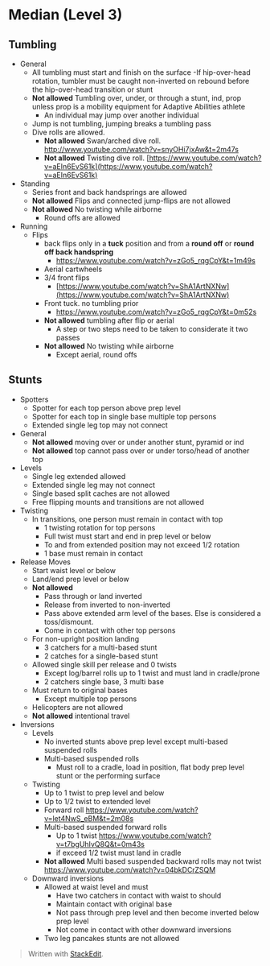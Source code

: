 # Median (Level 3)

## Tumbling

- General
	- All tumbling must start and finish on the surface
		-If hip-over-head rotation, tumbler must be caught non-inverted on rebound before the hip-over-head transition or stunt
	- **Not allowed** Tumbling over, under, or through a stunt, ind, prop unless prop is a mobility equipment for Adaptive Abilities athlete
		- An individual may jump over another individual
	- Jump is not tumbling, jumping breaks a tumbling pass
	- Dive rolls are allowed. 
		- **Not allowed** Swan/arched dive roll. http://www.youtube.com/watch?v=snyOHi7jxAw&t=2m47s
		- **Not allowed** Twisting dive roll. [https://www.youtube.com/watch?v=aEIn6EvS61k](https://www.youtube.com/watch?v=aEIn6EvS61k)
- Standing
	- Series front and back handsprings are allowed
	- **Not allowed** Flips and connected jump-flips are not allowed
	- **Not allowed** No twisting while airborne
		- Round offs are allowed
- Running
	- Flips
		- back flips only in a **tuck** position and from a **round off** or **round off back handspring**
			- https://www.youtube.com/watch?v=zGo5_rqgCpY&t=1m49s
		- Aerial cartwheels
		- 3/4 front flips
			- [https://www.youtube.com/watch?v=ShA1ArtNXNw](https://www.youtube.com/watch?v=ShA1ArtNXNw)
		- Front tuck. no tumbling prior
			- https://www.youtube.com/watch?v=zGo5_rqgCpY&t=0m52s
		- **Not allowed** tumbling after flip or aerial
			- A step or two steps need to be taken to considerate it two passes
		- **Not allowed** No twisting while airborne 
			- Except aerial, round offs

## Stunts

- Spotters
	- Spotter for each top person above prep level
	- Spotter for each top in single base multiple top persons
	- Extended single leg top may not connect
- General
	- **Not allowed** moving over or under another stunt, pyramid or ind
	- **Not allowed** top cannot pass over or under torso/head of another top
- Levels
	- Single leg extended allowed
	- Extended single leg may not connect
	- Single based split caches are not allowed
	- Free flipping mounts and transitions are not allowed
- Twisting
	-  In transitions, one person must remain in contact with top
		- 1 twisting rotation for top persons
		- Full twist must start and end in prep level or below
		- To and from extended position may not exceed 1/2 rotation
		- 1 base must remain in contact
- Release Moves
	- Start waist level or below
	- Land/end prep level or below
	- **Not allowed**
		- Pass through or land inverted
		- Release from inverted to non-inverted
		- Pass above extended arm level of the bases. Else is considered a toss/dismount.
		- Come in contact with other top persons 
	- For non-upright position landing
		- 3 catchers for a multi-based stunt
		- 2 catches for a single-based stunt
	- Allowed single skill per release and 0 twists
		- Except log/barrel rolls up to 1 twist and must land in cradle/prone
		- 2 catchers single base, 3 multi base
	- Must return to original bases
		- Except multiple top persons
	- Helicopters are not allowed
	- **Not allowed** intentional travel
- Inversions
	- Levels
		- No inverted stunts above prep level except multi-based suspended rolls
		- Multi-based suspended rolls
			- Must roll to a cradle, load in position, flat body prep level stunt or the performing surface
	- Twisting
		- Up to 1 twist to prep level and below
		- Up to 1/2 twist to extended level
		- Forward roll https://www.youtube.com/watch?v=let4NwS_eBM&t=2m08s
		- Multi-based suspended forward rolls
			- Up to 1 twist https://www.youtube.com/watch?v=t7bgUhIvQ8Q&t=0m43s
			- if exceed 1/2 twist must land in cradle
		- **Not allowed** Multi based suspended backward rolls may not twist https://www.youtube.com/watch?v=04bkDCrZSQM
	- Downward inversions
		- Allowed at waist level and must
			- Have two catchers in contact with waist to should
			- Maintain contact with original base
			- Not pass through prep level and then become inverted below prep level
			- Not come in contact with other downward inversions
		- Two leg pancakes stunts are not allowed



> Written with [StackEdit](https://stackedit.io/).
<!--stackedit_data:
eyJoaXN0b3J5IjpbMTE2OTAyNjkxMSwxODUyNDgxNTA4LC04ND
EzNDQ4NDIsLTE1MDY1NDIxNDAsMTEwODc5MTAxMSwtNjUxODg2
MDg5LDIwMzMxOTgzMDIsLTIwMTc2MDczMTEsOTg5OTk3NzE3LC
0xMjUwNDg5MTMwLC0xNTI0Njg5Nzc5LDQ1OTY3NjIyM119
-->